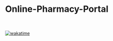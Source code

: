 # Online-Pharmacy-Portal   <br><br>
[![wakatime](https://wakatime.com/badge/github/IreshEranga/Online-Pharmacy-Portal.svg)](https://wakatime.com/badge/github/IreshEranga/Online-Pharmacy-Portal)

